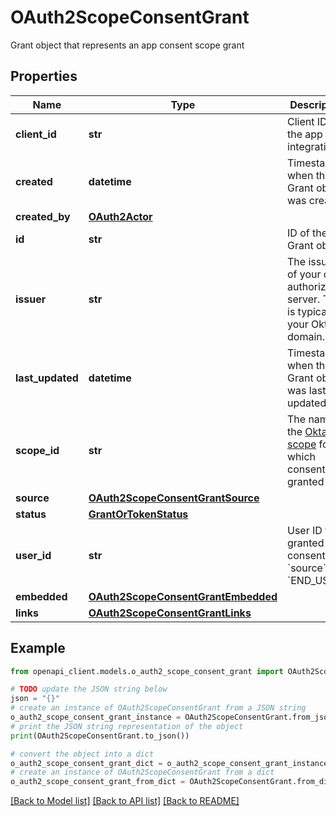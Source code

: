 # OAuth2ScopeConsentGrant

Grant object that represents an app consent scope grant

## Properties

Name | Type | Description | Notes
------------ | ------------- | ------------- | -------------
**client_id** | **str** | Client ID of the app integration | [optional] [readonly] 
**created** | **datetime** | Timestamp when the Grant object was created | [optional] [readonly] 
**created_by** | [**OAuth2Actor**](OAuth2Actor.md) |  | [optional] 
**id** | **str** | ID of the Grant object | [optional] [readonly] 
**issuer** | **str** | The issuer of your org authorization server. This is typically your Okta domain. | 
**last_updated** | **datetime** | Timestamp when the Grant object was last updated | [optional] [readonly] 
**scope_id** | **str** | The name of the [Okta scope](https://developer.okta.com/docs/api/oauth2/#oauth-20-scopes) for which consent is granted | 
**source** | [**OAuth2ScopeConsentGrantSource**](OAuth2ScopeConsentGrantSource.md) |  | [optional] 
**status** | [**GrantOrTokenStatus**](GrantOrTokenStatus.md) |  | [optional] 
**user_id** | **str** | User ID that granted consent (if &#x60;source&#x60; is &#x60;END_USER&#x60;) | [optional] [readonly] 
**embedded** | [**OAuth2ScopeConsentGrantEmbedded**](OAuth2ScopeConsentGrantEmbedded.md) |  | [optional] 
**links** | [**OAuth2ScopeConsentGrantLinks**](OAuth2ScopeConsentGrantLinks.md) |  | [optional] 

## Example

```python
from openapi_client.models.o_auth2_scope_consent_grant import OAuth2ScopeConsentGrant

# TODO update the JSON string below
json = "{}"
# create an instance of OAuth2ScopeConsentGrant from a JSON string
o_auth2_scope_consent_grant_instance = OAuth2ScopeConsentGrant.from_json(json)
# print the JSON string representation of the object
print(OAuth2ScopeConsentGrant.to_json())

# convert the object into a dict
o_auth2_scope_consent_grant_dict = o_auth2_scope_consent_grant_instance.to_dict()
# create an instance of OAuth2ScopeConsentGrant from a dict
o_auth2_scope_consent_grant_from_dict = OAuth2ScopeConsentGrant.from_dict(o_auth2_scope_consent_grant_dict)
```
[[Back to Model list]](../README.md#documentation-for-models) [[Back to API list]](../README.md#documentation-for-api-endpoints) [[Back to README]](../README.md)


